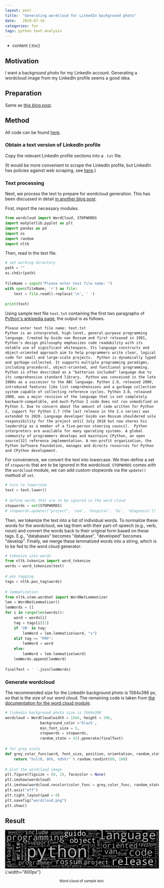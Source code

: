 ```yaml
---
layout: post
title:  "Generating wordcloud for LinkedIn background photo"
date:   2019-07-16
categories: fun
tags: python text-analysis
---
```


* content
{:toc}

## Motivation

I want a background photo for my LinkedIn account. Generating a wordcloud image from my LinkedIn profile seems a good idea.

## Preparation

Same as [this blog post](https://largecats.github.io/2019/06/19/Text-analysis-with-movie-reviews/).



## Method

All code can be found [here](https://github.com/largecats/text-analysis/blob/master/wordcloud).

### Obtain a text version of LinkedIn profile

Copy the relevant LinkedIn profile sections into a `.txt` file.

(It would be more convenient to scrape the LinkedIn profile, but LinkedIn has policies against web scraping, see [here](https://www.quora.com/How-do-I-scrape-LinkedIn).)

### Text processing

Next, we process the text to prepare for wordcloud generation. This has been discussed in detail [in another blog post](https://largecats.github.io/2019/06/19/Text-analysis-with-movie-reviews/).

First, import the necessary modules.
```python
from wordcloud import WordCloud, STOPWORDS 
import matplotlib.pyplot as plt 
import pandas as pd 
import os
import random
import nltk
```
Then, read in the text file.
```python
# set working directory
path = ""
os.chdir(path)

fileName = input("Please enter text file name: ")
with open(fileName, 'r') as file:
    text = file.read().replace('\n', ' ')

print(text)
```
Using sample text file `text.txt` containing the first two paragraphs of [Python's wikipedia page](https://en.wikipedia.org/wiki/Python_(programming_language)), the output is as follows.
```
Please enter text file name: text.txt
Python is an interpreted, high-level, general-purpose programming language. Created by Guido van Rossum and first released in 1991, Python's design philosophy emphasizes code readability with its notable use of significant whitespace. Its language constructs and object-oriented approach aim to help programmers write clear, logical code for small and large-scale projects.  Python is dynamically typed and garbage-collected. It supports multiple programming paradigms, including procedural, object-oriented, and functional programming. Python is often described as a "batteries included" language due to its comprehensive standard library.  Python was conceived in the late 1980s as a successor to the ABC language. Python 2.0, released 2000, introduced features like list comprehensions and a garbage collection system capable of collecting reference cycles. Python 3.0, released 2008, was a major revision of the language that is not completely backward-compatible, and much Python 2 code does not run unmodified on Python 3. Due to concern about the amount of code written for Python 2, support for Python 2.7 (the last release in the 2.x series) was extended to 2020. Language developer Guido van Rossum shouldered sole responsibility for the project until July 2018 but now shares his leadership as a member of a five-person steering council.  Python interpreters are available for many operating systems. A global community of programmers develops and maintains CPython, an open source[32] reference implementation. A non-profit organization, the Python Software Foundation, manages and directs resources for Python and CPython development.
```
For convenience, we convert the text into lowercase. We then define a set of `stopwords` that are to be ignored in the wordcloud. `STOPWORDS` comes with the `wordcloud` module, we can add custom stopwords via the `update()` method of `set`.
```python
# turn to lowercase
text = text.lower()

# define words that are to be ignored in the word cloud
stopwords = set(STOPWORDS)
# stopwords.update(["project", 'use', 'hospital', 'bi', 'diagnosis'])
```
Then, we tokenize the text into a list of individual words. To normalize these words for the wordcloud, we tag them with their part-of-speech (e.g., verb, noun) and convert the words back to their original form based on these tags. E.g., "databases" becomes "database", "developed" becomes "develop". Finally, we merge these lemmatized words into a string, which is to be fed to the word cloud generator.
```python
# tokenize into words
from nltk.tokenize import word_tokenize
words = word_tokenize(text)

# pos tagging
tags = nltk.pos_tag(words)

# lemmatization
from nltk.stem.wordnet import WordNetLemmatizer
lem = WordNetLemmatizer()
lemWords = []
for i in range(len(words)):
    word = words[i]
    tag = tags[i][1]
    if 'VB' in tag:
        lemWord = lem.lemmatize(word, "v")
    elif tag == "PRP":
        lemWord = word
    else:
        lemWord = lem.lemmatize(word)
    lemWords.append(lemWord)

finalText = ' '.join(lemWords)
```

### Generate wordcloud
The recommended size for the LinkedIn background photo is 1584x396 px, so that is the size of our word cloud. The remaining code is taken from [the documentation for the word cloud module](https://amueller.github.io/word_cloud/auto_examples/a_new_hope.html).
```python
# linkedin background photo size is 1564x396
wordcloud = WordCloud(width = 1584, height = 396, 
                background_color ='black',
                min_font_size = 5,
                stopwords = stopwords,
                random_state = 42).generate(finalText) 

# for grey scale
def grey_color_func(word, font_size, position, orientation, random_state = None, **kwargs):
    return "hsl(0, 0%%, %d%%)" % random.randint(60, 100)

# plot the wordcloud image
plt.figure(figsize = (8, 2), facecolor = None) 
plt.imshow(wordcloud)
plt.imshow(wordcloud.recolor(color_func = grey_color_func, random_state = 3), interpolation = "bilinear")
plt.axis("off") 
plt.tight_layout(pad = 0) 
plt.savefig("wordcloud.png")
plt.show()
```

## Result

![](/images/wordcloud.png){:width="800px"}
<div align="center">
<sup>Word cloud of sample text.</sup>
</div>